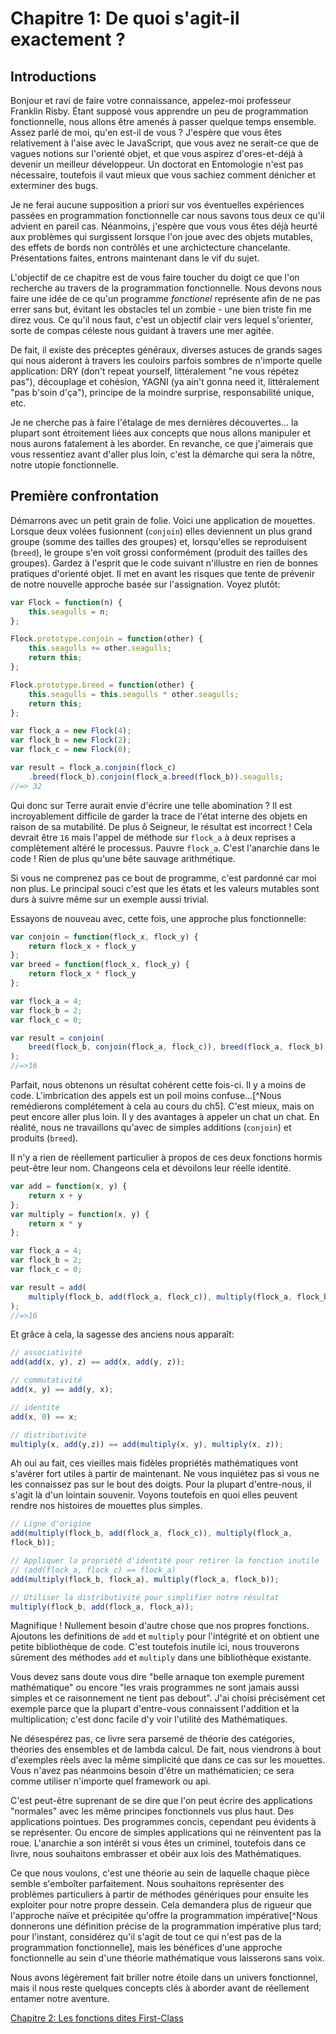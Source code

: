 # Chapitre 1: De quoi s'agit-il exactement ?

## Introductions

Bonjour et ravi de faire votre connaissance, appelez-moi professeur Franklin Risby. Étant
supposé vous apprendre un peu de programmation fonctionnelle, nous allons être amenés à passer
quelque temps ensemble. Assez parlé de moi, qu'en est-il de vous ? J'espère que vous êtes
relativement à l'aise avec le JavaScript, que vous avez ne serait-ce que de vagues notions sur
l'orienté objet, et que vous aspirez d'ores-et-déjà à devenir un meilleur développeur. Un
doctorat en Entomologie n'est pas nécessaire, toutefois il vaut mieux que vous sachiez comment
dénicher et exterminer des bugs.

Je ne ferai aucune supposition a priori sur vos éventuelles expériences passées en
programmation fonctionnelle car nous savons tous deux ce qu'il advient en pareil cas.
Néanmoins, j'espère que vous vous êtes déjà heurté aux problèmes qui surgissent lorsque l'on
joue avec des objets mutables, des effets de bords non contrôlés et une archictecture
chancelante. Présentations faites, entrons maintenant dans le vif du sujet.

L'objectif de ce chapitre est de vous faire toucher du doigt ce que l'on recherche au travers
de la programmation fonctionnelle. Nous devons nous faire une idée de ce qu'un programme
*fonctionel* représente afin de ne pas errer sans but, évitant les obstacles tel un zombie -
une bien triste fin me direz vous. Ce qu'il nous faut, c'est un objectif clair vers lequel
s'orienter, sorte de compas céleste nous guidant à travers une mer agitée. 

De fait, il existe des préceptes généraux, diverses astuces de grands sages qui nous aideront
à travers les couloirs parfois sombres de n'importe quelle application: DRY (don't repeat
yourself, littéralement "ne vous répétez pas"), découplage et cohésion, YAGNI (ya ain't gonna
need it, littéralement "pas b'soin d'ça"), principe de la moindre surprise, responsabilité
unique, etc.

Je ne cherche pas à faire l'étalage de mes dernières découvertes... la plupart sont étroitement
liées aux concepts que nous allons manipuler et nous aurons fatalement à les aborder. En
revanche, ce que j'aimerais que vous ressentiez avant d'aller plus loin, c'est la démarche qui
sera la nôtre, notre utopie fonctionnelle.

<!--BREAK-->

## Première confrontation

Démarrons avec un petit grain de folie. Voici une application de mouettes. Lorsque deux volées
fusionnent (`conjoin`) elles deviennent un plus grand groupe (somme des tailles des groupes)
et, lorsqu'elles se reproduisent (`breed`), le groupe s'en voit grossi conformément (produit
des tailles des groupes). Gardez à l'esprit que le code suivant n'illustre en rien de bonnes
pratiques d'orienté objet. Il met en avant les risques que tente de prévenir de notre nouvelle
approche basée sur l'assignation. Voyez plutôt:

```js 
var Flock = function(n) { 
    this.seagulls = n; 
};

Flock.prototype.conjoin = function(other) { 
    this.seagulls += other.seagulls; 
    return this; 
};

Flock.prototype.breed = function(other) { 
    this.seagulls = this.seagulls * other.seagulls;
    return this; 
};

var flock_a = new Flock(4); 
var flock_b = new Flock(2); 
var flock_c = new Flock(0);

var result = flock_a.conjoin(flock_c) 
    .breed(flock_b).conjoin(flock_a.breed(flock_b)).seagulls;
//=> 32 
```

Qui donc sur Terre aurait envie d'écrire une telle abomination ? Il est incroyablement
difficile de garder la trace de l'état interne des objets en raison de sa mutabilité. De plus ô
Seigneur, le résultat est incorrect ! Cela devrait être `16` mais l'appel de méthode sur
`flock_a` à deux reprises a complètement altéré le processus. Pauvre `flock_a`. C'est
l'anarchie dans le code ! Rien de plus qu'une bête sauvage arithmétique. 

Si vous ne comprenez pas ce bout de programme, c'est pardonné car moi non plus. Le principal
souci c'est que les états et les valeurs mutables sont durs à suivre même sur un exemple aussi
trivial. 

Essayons de nouveau avec, cette fois, une approche plus fonctionnelle:

```js 
var conjoin = function(flock_x, flock_y) { 
    return flock_x + flock_y 
}; 
var breed = function(flock_x, flock_y) { 
    return flock_x * flock_y 
};

var flock_a = 4; 
var flock_b = 2; 
var flock_c = 0;

var result = conjoin(
    breed(flock_b, conjoin(flock_a, flock_c)), breed(flock_a, flock_b)
);
//=>16 
```

Parfait, nous obtenons un résultat cohérent cette fois-ci. Il y a moins de code. L'imbrication
des appels est un poil moins confuse...[^Nous remédierons complétement à cela au cours du ch5].
C'est mieux, mais on peut encore aller plus loin. Il y des avantages à appeler un chat un chat.
En réalité, nous ne travaillons qu'avec de simples additions (`conjoin`) et produits (`breed`). 

Il n'y a rien de réellement particulier à propos de ces deux fonctions hormis peut-être leur
nom. Changeons cela et dévoilons leur réelle identité.

```js 
var add = function(x, y) { 
    return x + y 
}; 
var multiply = function(x, y) { 
    return x * y
};

var flock_a = 4; 
var flock_b = 2; 
var flock_c = 0;

var result = add(
    multiply(flock_b, add(flock_a, flock_c)), multiply(flock_a, flock_b)
); 
//=>16
``` 

Et grâce à cela, la sagesse des anciens nous apparaît: 

```js 
// associativité 
add(add(x, y), z) == add(x, add(y, z));

// commutativité 
add(x, y) == add(y, x);

// identité 
add(x, 0) == x;

// distributivité 
multiply(x, add(y,z)) == add(multiply(x, y), multiply(x, z)); 
```

Ah oui au fait, ces vieilles mais fidèles propriétés mathématiques vont s'avérer fort utiles à
partir de maintenant. Ne vous inquiétez pas si vous ne les connaissez pas sur le bout des
doigts. Pour la plupart d'entre-nous, il s'agit là d'un lointain souvenir. Voyons toutefois en
quoi elles peuvent rendre nos histoires de mouettes plus simples.

```js 
// Ligne d'origine
add(multiply(flock_b, add(flock_a, flock_c)), multiply(flock_a,
flock_b));

// Appliquer la propriété d'identité pour retirer la fonction inutile
// (add(flock_a, flock_c) == flock_a)
add(multiply(flock_b, flock_a), multiply(flock_a, flock_b));

// Utiliser la distributivité pour simplifier notre résultat
multiply(flock_b, add(flock_a, flock_a));
```

Magnifique ! Nullement besoin d'autre chose que nos propres fonctions. Ajoutons les definitions
de `add` et `multiply` pour l'intégrité et on obtient une petite bibliothèque de code. C'est
toutefois inutile ici, nous trouverons sûrement des méthodes `add` et `multiply` dans une
bibliothèque existante. 

Vous devez sans doute vous dire "belle arnaque ton exemple purement mathématique" ou encore
"les vrais programmes ne sont jamais aussi simples et ce raisonnement ne tient pas debout".
J'ai choisi précisément cet exemple parce que la plupart d'entre-vous connaissent l'addition
et la multiplication; c'est donc facile d'y voir l'utilité des Mathématiques. 

Ne désespérez pas, ce livre sera parsemé de théorie des catégories, théories des ensembles et
de lambda calcul. De fait, nous viendrons à bout d'exemples réels avec la même simplicité que
dans ce cas sur les mouettes. Vous n'avez pas néanmoins besoin d'être un mathématicien; ce sera
comme utiliser n'importe quel framework ou api.

C'est peut-être suprenant de se dire que l'on peut écrire des applications "normales" avec les
même principes fonctionnels vus plus haut. Des applications pointues. Des programmes concis,
cependant peu évidents à se représenter. Ou encore de simples applications qui ne réinventent
pas la roue. L'anarchie a son intérêt si vous êtes un criminel, toutefois dans ce livre, nous
souhaitons embrasser et obéir aux lois des Mathématiques. 

Ce que nous voulons, c'est une théorie au sein de laquelle chaque pièce semble s'emboîter
parfaitement. Nous souhaitons représenter des problèmes particuliers à partir de méthodes
génériques pour ensuite les exploiter pour notre propre dessein. Cela demandera plus de rigueur
que l'approche naïve et précipitée qu'offre la programmation impérative[^Nous donnerons une
définition précise de la programmation impérative plus tard; pour l'instant, considérez qu'il
s'agit de tout ce qui n'est pas de la programmation fonctionnelle], mais les bénéfices d'une
approche fonctionnelle au sein d'une théorie mathématique vous laisserons sans voix.  

Nous avons légèrement fait briller notre étoile dans un univers fonctionnel, mais il nous reste
quelques concepts clés à aborder avant de réellement entamer notre aventure. 

[Chapitre 2: Les fonctions dites First-Class](ch2.md)
